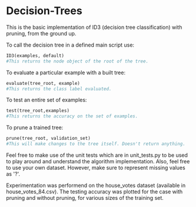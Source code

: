 # Decision-Trees
This is the basic implementation of ID3 (decision tree classification) with pruning, from the ground up.

To call the decision tree in a defined main script use:
```python
ID3(examples, default)
#This returns the node object of the root of the tree.
```
To evaluate a particular example with a built tree:
```python
evaluate(tree_root, example)
#This returns the class label evaluated.
```
To test an entire set of examples:
```python
test(tree_root,examples)
#This returns the accuracy on the set of examples.
```
To prune a trained tree:
```python
prune(tree_root, validation_set)
#This will make changes to the tree itself. Doesn't return anything.
```

Feel free to make use of the unit tests which are in unit_tests.py to be used to play around and understand the algorithm implementation.
Also, feel free to use your own dataset. However, make sure to represent missing values as '?'.


Experimentation was performend on the house_votes dataset (available in house_votes_84.csv).
The testing accuracy was plotted for the case with pruning and without pruning, for various sizes of the training set.
